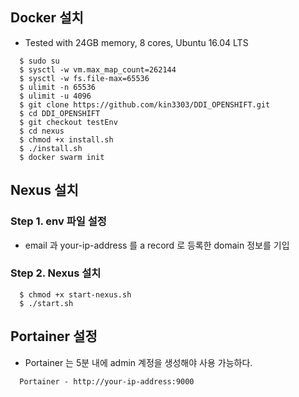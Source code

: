 
## Docker 설치

- Tested with 24GB memory, 8 cores,  Ubuntu 16.04 LTS  

```console
  $ sudo su 
  $ sysctl -w vm.max_map_count=262144
  $ sysctl -w fs.file-max=65536
  $ ulimit -n 65536
  $ ulimit -u 4096
  $ git clone https://github.com/kin3303/DDI_OPENSHIFT.git
  $ cd DDI_OPENSHIFT
  $ git checkout testEnv
  $ cd nexus
  $ chmod +x install.sh
  $ ./install.sh
  $ docker swarm init
```

## Nexus 설치

### Step 1. env 파일 설정

- email 과 your-ip-address 를 a record 로 등록한 domain 정보를 기입

###  Step 2. Nexus 설치

```console
  $ chmod +x start-nexus.sh
  $ ./start.sh
```

## Portainer 설정

- Portainer 는 5분 내에 admin 계정을 생성해야 사용 가능하다. 

```
  Portainer - http://your-ip-address:9000
```
